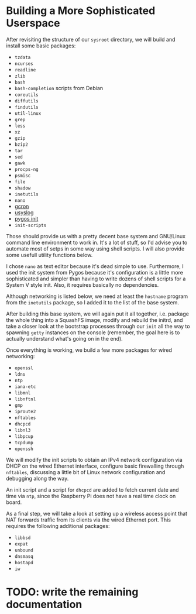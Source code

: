 # Building a More Sophisticated Userspace

After revisiting the structure of our `sysroot` directory, we will build
and install some basic packages:

* `tzdata`
* `ncurses`
* `readline`
* `zlib`
* `bash`
* `bash-completion` scripts from Debian
* `coreutils`
* `diffutils`
* `findutils`
* `util-linux`
* `grep`
* `less`
* `xz`
* `gzip`
* `bzip2`
* `tar`
* `sed`
* `gawk`
* `procps-ng`
* `psmisc`
* `file`
* `shadow`
* `inetutils`
* `nano`
* [gcron](https://github.com/pygos/cron)
* [usyslog](https://github.com/pygos/usyslog)
* [pygos init](https://github.com/pygos/init)
* `init-scripts`

Those should provide us with a pretty decent base system and GNU/Linux command
line environment to work in. It's a lot of stuff, so I'd advise you to automate
most of setps in some way using shell scripts. I will also provide some usefull
utility functions below.

I chose `nano` as text editor because it's dead simple to use. Furthermore, I
used the init system from Pygos because it's configuration is a little more
sophisticated and simpler than having to write dozens of shell scripts for a
System V style init. Also, it requires basically no dependencies.

Although networking is listed below, we need at least the `hostname` program
from the `inetutils` package, so I added it to the list of the base system.

After building this base system, we will again put it all together, i.e.
package the whole thing into a SquashFS image, modify and rebuild the initrd,
and take a closer look at the bootstrap processes through our `init` all the
way to spawning `getty` instances on the console (remember, the goal here is
to actually understand what's going on in the end).

Once everything is working, we build a few more packages for wired networking:

* `openssl`
* `ldns`
* `ntp`
* `iana-etc`
* `libmnl`
* `libnftnl`
* `gmp`
* `iproute2`
* `nftables`
* `dhcpcd`
* `libnl3`
* `libpcup`
* `tcpdump`
* `openssh`

We will modify the init scripts to obtain an IPv4 network configuration via
DHCP on the wired Ethernet interface, configure basic firewalling
through `nftables`, discussing a little bit of Linux network configuration
and debugging along the way.

An init script and a script for `dhcpcd` are added to fetch current date
and time via `ntp`, since the Raspberry Pi does not have a real time clock
on board.

As a final step, we will take a look at setting up a wireless access point
that NAT forwards traffic from its clients via the wired Ethernet port. This
requires the following additional packages:

* `libbsd`
* `expat`
* `unbound`
* `dnsmasq`
* `hostapd`
* `iw`

# TODO: write the remaining documentation
